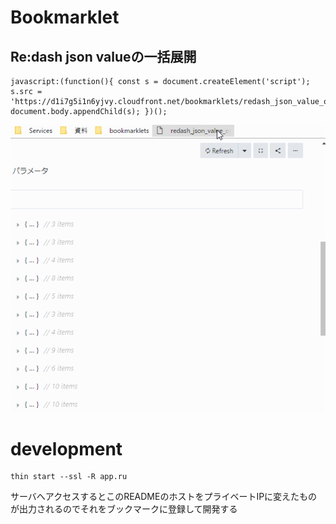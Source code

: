 # Bookmarklet

## Re:dash json valueの一括展開

```
javascript:(function(){ const s = document.createElement('script'); s.src = 'https://d1i7g5i1n6yjvy.cloudfront.net/bookmarklets/redash_json_value_open.js'; document.body.appendChild(s); })();
```

![text](images/redash_json_value_open.gif "alt")

# development

```
thin start --ssl -R app.ru
```

サーバへアクセスするとこのREADMEのホストをプライベートIPに変えたものが出力されるのでそれをブックマークに登録して開発する


